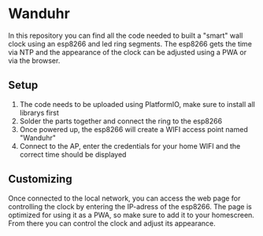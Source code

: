 # Wanduhr

In this repository you can find all the code needed to built a "smart" wall clock using an esp8266 and led ring segments. 
The esp8266 gets the time via NTP and the appearance of the clock can be adjusted using a PWA or via the browser.

## Setup
1. The code needs to be uploaded using PlatformIO, make sure to install all librarys first
2. Solder the parts together and connect the ring to the esp8266
3. Once powered up, the esp8266 will create a WIFI access point named "Wanduhr"
4. Connect to the AP, enter the credentials for your home WIFI and the correct time should be displayed

## Customizing
Once connected to the local network, you can access the web page for controlling the clock by entering the IP-adress of the esp8266. The page is optimized for using it as a PWA, so make sure to add it to your homescreen. From there you can control the clock and adjust its appearance.